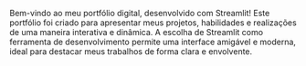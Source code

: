 Bem-vindo ao meu portfólio digital, desenvolvido com Streamlit! Este portfólio foi criado para apresentar meus projetos, habilidades e realizações de uma maneira interativa e dinâmica. A escolha de Streamlit como ferramenta de desenvolvimento permite uma interface amigável e moderna, ideal para destacar meus trabalhos de forma clara e envolvente.
